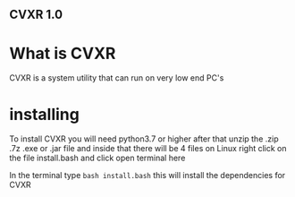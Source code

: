 ## CVXR 1.0

# What is CVXR

CVXR is a system utility that can run on very low end PC's

# installing

To install CVXR you will need python3.7 or higher
after that unzip the .zip .7z .exe or .jar file and inside that there will be 4 files 
on Linux right click on the file install.bash and click open terminal here

In the terminal type `bash install.bash` this will install the dependencies for CVXR


 
